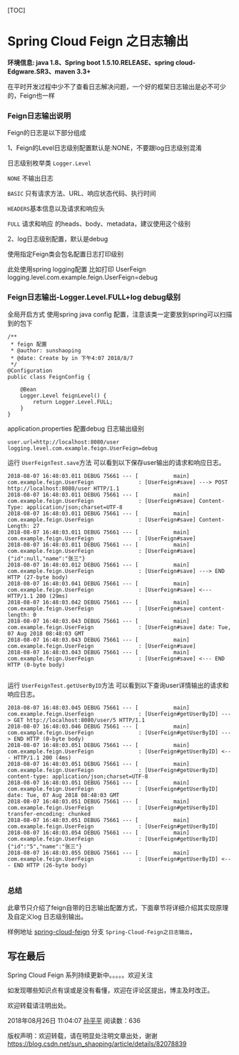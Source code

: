 [TOC]



# Spring Cloud Feign 之日志输出

**环境信息: java 1.8、Spring boot 1.5.10.RELEASE、spring cloud-Edgware.SR3、maven 3.3+**

在平时开发过程中少不了查看日志解决问题，一个好的框架日志输出是必不可少的，Feign也一样

### Feign日志输出说明

Feign的日志是以下部分组成

1、Feign的Level日志级别配置默认是:NONE，不要跟log日志级别混淆

日志级别枚举类 `Logger.Level`

`NONE` 不输出日志

`BASIC` 只有请求方法、URL、响应状态代码、执行时间

`HEADERS`基本信息以及请求和响应头

`FULL` 请求和响应 的heads、body、metadata，建议使用这个级别

2、log日志级别配置，默认是debug

使用指定Feign类会包名配置日志打印级别

此处使用spring logging配置 比如打印 UserFeign logging.level.com.example.feign.UserFeign=debug

### Feign日志输出-Logger.Level.FULL+log debug级别

全局开启方式 使用spring java config 配置，注意该类一定要放到spring可以扫描到的包下

```
/**
 * feign 配置
 * @author: sunshaoping
 * @date: Create by in 下午4:07 2018/8/7
 */
@Configuration
public class FeignConfig {

    @Bean
    Logger.Level feignLevel() {
        return Logger.Level.FULL;
    }
} 
```

application.properties 配置debug 日志输出级别

```
user.url=http://localhost:8080/user
logging.level.com.example.feign.UserFeign=debug 
```

运行 `UserFeignTest.save`方法 可以看到以下保存user输出的请求和响应日志。

```
2018-08-07 16:48:03.011 DEBUG 75661 --- [           main] com.example.feign.UserFeign              : [UserFeign#save] ---> POST http://localhost:8080/user HTTP/1.1
2018-08-07 16:48:03.011 DEBUG 75661 --- [           main] com.example.feign.UserFeign              : [UserFeign#save] Content-Type: application/json;charset=UTF-8
2018-08-07 16:48:03.011 DEBUG 75661 --- [           main] com.example.feign.UserFeign              : [UserFeign#save] Content-Length: 27
2018-08-07 16:48:03.011 DEBUG 75661 --- [           main] com.example.feign.UserFeign              : [UserFeign#save] 
2018-08-07 16:48:03.011 DEBUG 75661 --- [           main] com.example.feign.UserFeign              : [UserFeign#save] {"id":null,"name":"张三"}
2018-08-07 16:48:03.012 DEBUG 75661 --- [           main] com.example.feign.UserFeign              : [UserFeign#save] ---> END HTTP (27-byte body)
2018-08-07 16:48:03.041 DEBUG 75661 --- [           main] com.example.feign.UserFeign              : [UserFeign#save] <--- HTTP/1.1 200 (29ms)
2018-08-07 16:48:03.042 DEBUG 75661 --- [           main] com.example.feign.UserFeign              : [UserFeign#save] content-length: 0
2018-08-07 16:48:03.043 DEBUG 75661 --- [           main] com.example.feign.UserFeign              : [UserFeign#save] date: Tue, 07 Aug 2018 08:48:03 GMT
2018-08-07 16:48:03.043 DEBUG 75661 --- [           main] com.example.feign.UserFeign              : [UserFeign#save] 
2018-08-07 16:48:03.043 DEBUG 75661 --- [           main] com.example.feign.UserFeign              : [UserFeign#save] <--- END HTTP (0-byte body)
 
```

运行 `UserFeignTest.getUserByID`方法 可以看到以下查询user详情输出的请求和响应日志。

```
2018-08-07 16:48:03.045 DEBUG 75661 --- [           main] com.example.feign.UserFeign              : [UserFeign#getUserByID] ---> GET http://localhost:8080/user/5 HTTP/1.1
2018-08-07 16:48:03.046 DEBUG 75661 --- [           main] com.example.feign.UserFeign              : [UserFeign#getUserByID] ---> END HTTP (0-byte body)
2018-08-07 16:48:03.051 DEBUG 75661 --- [           main] com.example.feign.UserFeign              : [UserFeign#getUserByID] <--- HTTP/1.1 200 (4ms)
2018-08-07 16:48:03.051 DEBUG 75661 --- [           main] com.example.feign.UserFeign              : [UserFeign#getUserByID] content-type: application/json;charset=UTF-8
2018-08-07 16:48:03.051 DEBUG 75661 --- [           main] com.example.feign.UserFeign              : [UserFeign#getUserByID] date: Tue, 07 Aug 2018 08:48:03 GMT
2018-08-07 16:48:03.051 DEBUG 75661 --- [           main] com.example.feign.UserFeign              : [UserFeign#getUserByID] transfer-encoding: chunked
2018-08-07 16:48:03.051 DEBUG 75661 --- [           main] com.example.feign.UserFeign              : [UserFeign#getUserByID] 
2018-08-07 16:48:03.054 DEBUG 75661 --- [           main] com.example.feign.UserFeign              : [UserFeign#getUserByID] {"id":"5","name":"张三"}
2018-08-07 16:48:03.055 DEBUG 75661 --- [           main] com.example.feign.UserFeign              : [UserFeign#getUserByID] <--- END HTTP (26-byte body)
 
```

### 总结

此章节只介绍了feign自带的日志输出配置方式，下面章节将详细介绍其实现原理及自定义log 日志级别输出。

样例地址 [spring-cloud-feign](https://github.com/ssp1523/spring-cloud-feign/tree/Spring-Cloud-Feign%E4%B9%8B%E5%88%9D%E4%BD%93%E9%AA%8C) 分支 `Spring-Cloud-Feign之日志输出`，

## 写在最后

Spring Cloud Feign 系列持续更新中。。。。。欢迎关注

如发现哪些知识点有误或是没有看懂，欢迎在评论区提出，博主及时改正。

欢迎转载请注明出处。





2018年08月26日 11:04:07 [孙平平](https://me.csdn.net/sun_shaoping) 阅读数：636

 版权声明：欢迎转载，请在明显处注明文章出处，谢谢	https://blog.csdn.net/sun_shaoping/article/details/82078839

# 